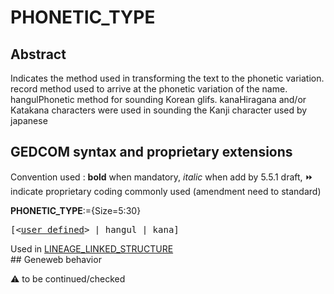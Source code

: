 ﻿# PHONETIC_TYPE
## Abstract
Indicates the method used in transforming the text to the phonetic variation.
<user define> record method used to arrive at the phonetic variation of the name.
hangulPhonetic method for sounding Korean glifs.
kanaHiragana and/or Katakana characters were used in sounding the Kanji character used by
japanese


## GEDCOM syntax and proprietary extensions
Convention used : **bold** when mandatory, _italic_ when add by 5.5.1 draft, &#x23E9; indicate proprietary coding commonly used (amendment need to standard)<br />

**PHONETIC_TYPE**:={Size=5:30}
<pre>
[&lt;<a href=Ged.user defined.md>user defined</a>&gt; | hangul | kana]
</pre>
Used in <a href=Ged.LINEAGE_LINKED_STRUCTURE.md>LINEAGE_LINKED_STRUCTURE</a><br />## Geneweb behavior


:warning: to be continued/checked

